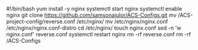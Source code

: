 #!/bin/bash
yum install -y nginx
systemctl start nginx
systemctl enable nginx
git clone https://github.com/samsonajulor/ACS-Configs.git
mv /ACS-project-config/reverse.conf /etc/nginx/
mv /etc/nginx/nginx.conf /etc/nginx/nginx.conf-distro
cd /etc/nginx/
touch nginx.conf
sed -n 'w nginx.conf' reverse.conf
systemctl restart nginx
rm -rf reverse.conf
rm -rf /ACS-Configs




